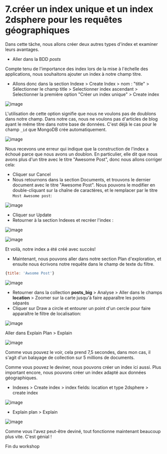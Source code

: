 # 7.créer un index unique et un index 2dsphere pour les requêtes géographiques 

Dans cette tâche, nous allons créer deux autres types d'index et examiner leurs avantages. 

* Aller dans la BDD *posts* 

Compte tenu de l'importance des index lors de la mise à l'échelle des applications, nous souhaitons ajouter un index à notre champ titre. 

* Allons donc dans la section Indexe > Create Index > nom : "title" > Sélectionner le champ title > Selectionner index ascendant > Selectionner la première option "Créer un index unique" > Create index

![image](https://user-images.githubusercontent.com/73080397/213517395-799739db-4e73-4a5e-bc31-dec34892bbce.png)

L'utilisation de cette option signifie que nous ne voulons pas de doublons dans notre champ. Dans notre cas, nous ne voulons pas d'articles de blog ayant le même titre dans notre base de données. C'est déjà le cas pour le champ ```_id``` que MongoDB crée automatiquement.

![image](https://user-images.githubusercontent.com/73080397/213518225-5b338ebb-199e-4c96-a61f-73f77f9067f6.png)

Nous recevons une erreur qui indique que la construction de l'index a échoué parce que nous avons un doublon. En particulier, elle dit que nous avons plus d'un titre avec le titre "Awesome Post", donc nous allons corriger cela:

* Cliquer sur Cancel
* Nous retournons dans la section Documents, et trouvons le dernier document avec le titre "Awesome Post". Nous pouvons le modifier en double-cliquant sur la chaîne de caractères, et le remplacer par le titre ```Most Awesome post```:

![image](https://user-images.githubusercontent.com/73080397/213519533-05d4b266-8f0b-4c07-84da-84886bf9a4de.png)

* Cliquer sur Update
* Retourner à la section Indexes et recréer l'index :

![image](https://user-images.githubusercontent.com/73080397/213520909-a494dfd2-5fc9-4cb1-92ad-42575b405267.png)

![image](https://user-images.githubusercontent.com/73080397/213521300-58b105bf-139c-46a8-aca0-ebbb3e9e10aa.png)

Et voilà, notre index a été créé avec succès!

* Maintenant, nous pouvons aller dans notre section Plan d'exploration, et ensuite nous écrivons notre requête dans le champ de texte du filtre. 
```js
{title: 'Awsome Post'}
```
![image](https://user-images.githubusercontent.com/73080397/213521964-d6013e49-9fec-4217-9ab4-af8b7bb7934c.png)

* Retourner dans la collection **posts_big** > Analyse > Aller dans le champs **location** > Zoomer sur la carte jusqu'à faire apparaître les points séparés 
* Cliquer sur Draw a circle et entourer un point d'un cercle pour faire apparaître le filtre de localisation:

![image](https://user-images.githubusercontent.com/73080397/213550926-986a2c53-3984-4de6-8c5e-88f04a30528c.png)

Aller dans Explain Plan > Explain 

![image](https://user-images.githubusercontent.com/73080397/213551375-d6e51fad-f782-4d81-8dca-cc7eb76d4e56.png)

Comme vous pouvez le voir, cela prend 7,5 secondes, dans mon cas, il s'agit d'un balayage de collection sur 5 millions de documents.

Comme vous pouvez le deviner, nous pouvons créer un index ici aussi. Plus important encore, nous pouvons créer un index adapté aux données géographiques. 

* Indexes > Create index > index fields: location et type 2dsphere > create index

![image](https://user-images.githubusercontent.com/73080397/213551993-4c8e190f-78ee-4266-bf12-cbc5f0f6df7e.png)

* Explain plan > Explain 

![image](https://user-images.githubusercontent.com/73080397/213552895-f0044c3f-6249-4458-a5a2-d91f28009d60.png)


 Comme vous l'avez peut-être deviné, tout fonctionne maintenant beaucoup plus vite. C'est génial !
 
 Fin du workshop

